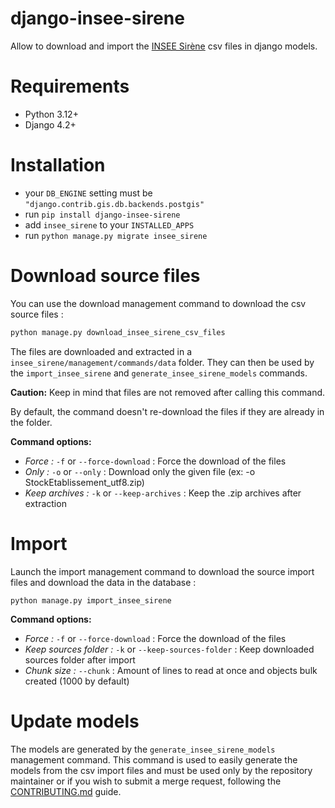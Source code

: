 # django-insee-sirene

Allow to download and import the [INSEE Sirène](https://www.data.gouv.fr/fr/datasets/base-sirene-des-entreprises-et-de-leurs-etablissements-siren-siret/) csv files in django models.

# Requirements

- Python 3.12+
- Django 4.2+

# Installation

- your `DB_ENGINE` setting must be `"django.contrib.gis.db.backends.postgis"`
- run `pip install django-insee-sirene`
- add `insee_sirene` to your `INSTALLED_APPS`
- run `python manage.py migrate insee_sirene`

# Download source files

You can use the download management command to download the csv source files :

```bash
python manage.py download_insee_sirene_csv_files
```

The files are downloaded and extracted in a `insee_sirene/management/commands/data` folder.
They can then be used by the `import_insee_sirene` and `generate_insee_sirene_models` commands.

**Caution:** Keep in mind that files are not removed after calling this command.

By default, the command doesn't re-download the files if they are already in the folder.

**Command options:**
 - *Force :* `-f` or `--force-download` : Force the download of the files
 - *Only :* `-o` or `--only` : Download only the given file (ex: -o StockEtablissement_utf8.zip)
 - *Keep archives :* `-k` or `--keep-archives` : Keep the .zip archives after extraction

# Import

Launch the import management command to download the source import files and download the data in the database :

```
python manage.py import_insee_sirene
```

**Command options:**
 - *Force :* `-f` or `--force-download` : Force the download of the files
 - *Keep sources folder :* `-k` or `--keep-sources-folder` : Keep downloaded sources folder after import
 - *Chunk size :*  `--chunk` : Amount of lines to read at once and objects bulk created (1000 by default)

# Update models

The models are generated by the `generate_insee_sirene_models` management command.
This command is used to easily generate the models from the csv import files and must be used only by the repository maintainer or if you wish to submit a merge request, following the [CONTRIBUTING.md](CONTRIBUTING.md) guide.






